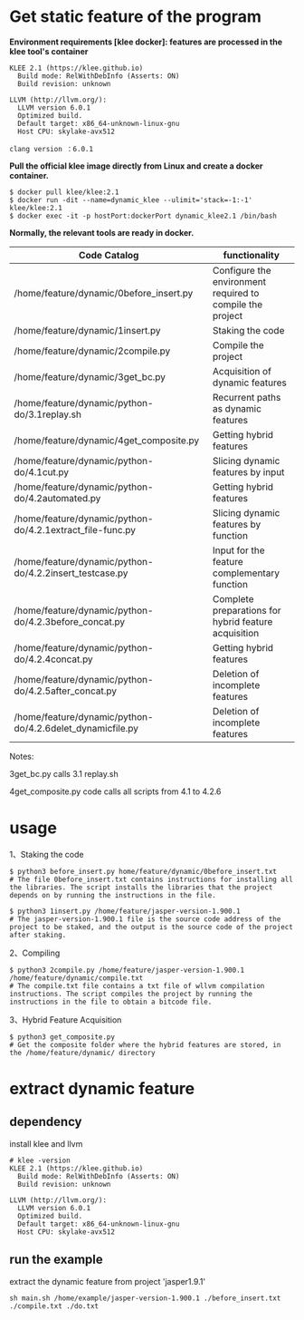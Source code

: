 # Get static feature of the program

**Environment requirements [klee docker]: features are processed in the klee tool's container** 

```
KLEE 2.1 (https://klee.github.io)
  Build mode: RelWithDebInfo (Asserts: ON)
  Build revision: unknown

LLVM (http://llvm.org/):
  LLVM version 6.0.1
  Optimized build.
  Default target: x86_64-unknown-linux-gnu
  Host CPU: skylake-avx512
  
clang version ：6.0.1
```

**Pull the official klee image directly from Linux and create a docker container.**

```
$ docker pull klee/klee:2.1
$ docker run -dit --name=dynamic_klee --ulimit='stack=-1:-1' klee/klee:2.1
$ docker exec -it -p hostPort:dockerPort dynamic_klee2.1 /bin/bash
```

**Normally, the relevant tools are ready in docker.**

| Code Catalog                                              | functionality                                             |
| --------------------------------------------------------- | --------------------------------------------------------- |
| /home/feature/dynamic/0before_insert.py                   | Configure the environment required to compile the project |
| /home/feature/dynamic/1insert.py                          | Staking the code                                          |
| /home/feature/dynamic/2compile.py                         | Compile the project                                       |
| /home/feature/dynamic/3get_bc.py                          | Acquisition of dynamic features                           |
| /home/feature/dynamic/python-do/3.1replay.sh              | Recurrent paths as dynamic features                       |
| /home/feature/dynamic/4get_composite.py                   | Getting hybrid features                                   |
| /home/feature/dynamic/python-do/4.1cut.py                 | Slicing dynamic features by input                         |
| /home/feature/dynamic/python-do/4.2automated.py           | Getting hybrid features                                   |
| /home/feature/dynamic/python-do/4.2.1extract_file-func.py | Slicing dynamic features by function                      |
| /home/feature/dynamic/python-do/4.2.2insert_testcase.py   | Input for the feature complementary function              |
| /home/feature/dynamic/python-do/4.2.3before_concat.py     | Complete preparations for hybrid feature acquisition      |
| /home/feature/dynamic/python-do/4.2.4concat.py            | Getting hybrid features                                   |
| /home/feature/dynamic/python-do/4.2.5after_concat.py      | Deletion of incomplete features                           |
| /home/feature/dynamic/python-do/4.2.6delet_dynamicfile.py | Deletion of incomplete features                           |

Notes: 

3get_bc.py calls 3.1 replay.sh

4get_composite.py code calls all scripts from 4.1 to 4.2.6

# usage

1、Staking the code

```
$ python3 before_insert.py home/feature/dynamic/0before_insert.txt
# The file 0before_insert.txt contains instructions for installing all the libraries. The script installs the libraries that the project depends on by running the instructions in the file.

$ python3 1insert.py /home/feature/jasper-version-1.900.1 
# The jasper-version-1.900.1 file is the source code address of the project to be staked, and the output is the source code of the project after staking.
```

2、Compiling

```
$ python3 2compile.py /home/feature/jasper-version-1.900.1  /home/feature/dynamic/compile.txt
# The compile.txt file contains a txt file of wllvm compilation instructions. The script compiles the project by running the instructions in the file to obtain a bitcode file.
```

3、Hybrid Feature Acquisition

```
$ python3 get_composite.py 
# Get the composite folder where the hybrid features are stored, in the /home/feature/dynamic/ directory
```





# extract dynamic feature
## dependency
install klee and llvm
```
# klee -version
KLEE 2.1 (https://klee.github.io)
  Build mode: RelWithDebInfo (Asserts: ON)
  Build revision: unknown

LLVM (http://llvm.org/):
  LLVM version 6.0.1
  Optimized build.
  Default target: x86_64-unknown-linux-gnu
  Host CPU: skylake-avx512
```
## run the example
extract the dynamic feature from project 'jasper1.9.1'
```
sh main.sh /home/example/jasper-version-1.900.1 ./before_insert.txt ./compile.txt ./do.txt
```